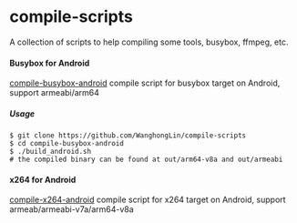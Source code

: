 # compile-scripts
A collection of scripts to help compiling some tools, busybox, ffmpeg, etc.

#### Busybox for Android
[compile-busybox-android](compile-busybox-android) compile script for busybox target on Android, support armeabi/arm64

##### Usage
```shell
$ git clone https://github.com/WanghongLin/compile-scripts
$ cd compile-busybox-android
$ ./build_android.sh
# the compiled binary can be found at out/arm64-v8a and out/armeabi
```

#### x264 for Android
[compile-x264-android](compile-x264-android) compile script for x264 target on Android, support armeab/armeabi-v7a/arm64-v8a
